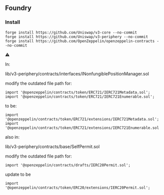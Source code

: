 ## Foundry

### Install

```shell
forge install https://github.com/Uniswap/v3-core --no-commit
forge install https://github.com/Uniswap/v3-periphery --no-commit
forge install https://github.com/OpenZeppelin/openzeppelin-contracts --no-commit
```

:warning: 

In:

lib/v3-periphery/contracts/interfaces/INonfungiblePositionManager.sol

modify the outdated file path for:

```solidity
import '@openzeppelin/contracts/token/ERC721/IERC721Metadata.sol';
import '@openzeppelin/contracts/token/ERC721/IERC721Enumerable.sol';
```

to be:

```solidity
import '@openzeppelin/contracts/token/ERC721/extensions/IERC721Metadata.sol';
import '@openzeppelin/contracts/token/ERC721/extensions/IERC721Enumerable.sol';
```

also in:

lib/v3-periphery/contracts/base/SelfPermit.sol

modify the outdated file path for:

```solidity
import '@openzeppelin/contracts/drafts/IERC20Permit.sol';
```

update to be

```solidity
import '@openzeppelin/contracts/token/ERC20/extensions/IERC20Permit.sol';
```